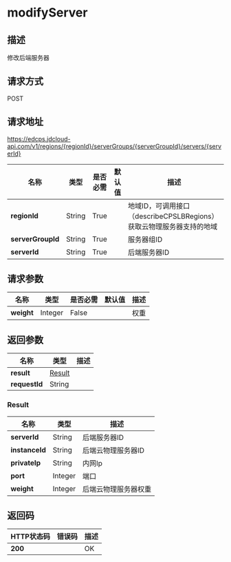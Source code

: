 # modifyServer


## 描述
修改后端服务器

## 请求方式
POST

## 请求地址
https://edcps.jdcloud-api.com/v1/regions/{regionId}/serverGroups/{serverGroupId}/servers/{serverId}

|名称|类型|是否必需|默认值|描述|
|---|---|---|---|---|
|**regionId**|String|True| |地域ID，可调用接口（describeCPSLBRegions）获取云物理服务器支持的地域|
|**serverGroupId**|String|True| |服务器组ID|
|**serverId**|String|True| |后端服务器ID|

## 请求参数
|名称|类型|是否必需|默认值|描述|
|---|---|---|---|---|
|**weight**|Integer|False| |权重|


## 返回参数
|名称|类型|描述|
|---|---|---|
|**result**|[Result](#result)| |
|**requestId**|String| |

### <div id="Result">Result</div>
|名称|类型|描述|
|---|---|---|
|**serverId**|String|后端服务器ID|
|**instanceId**|String|后端云物理服务器ID|
|**privateIp**|String|内网Ip|
|**port**|Integer|端口|
|**weight**|Integer|后端云物理服务器权重|

## 返回码
|HTTP状态码|错误码|描述|
|---|---|---|
|**200**||OK|
